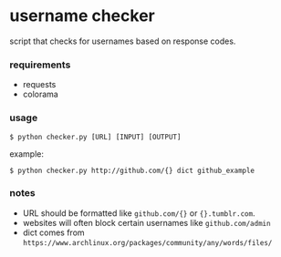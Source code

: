 # username checker

script that checks for usernames based on response codes.

### requirements

- requests
- colorama

### usage

`$ python checker.py [URL] [INPUT] [OUTPUT]`

example:

`$ python checker.py http://github.com/{} dict github_example`

### notes

- URL should be formatted like `github.com/{}` or `{}.tumblr.com`.
- websites will often block certain usernames like `github.com/admin`
- dict comes from `https://www.archlinux.org/packages/community/any/words/files/`